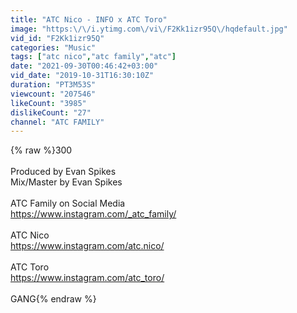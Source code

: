 ```yaml
---
title: "ATC Nico - INFO x ATC Toro"
image: "https:\/\/i.ytimg.com\/vi\/F2Kk1izr95Q\/hqdefault.jpg"
vid_id: "F2Kk1izr95Q"
categories: "Music"
tags: ["atc nico","atc family","atc"]
date: "2021-09-30T00:46:42+03:00"
vid_date: "2019-10-31T16:30:10Z"
duration: "PT3M53S"
viewcount: "207546"
likeCount: "3985"
dislikeCount: "27"
channel: "ATC FAMILY"
---
```

{% raw %}300<br /><br />Produced by Evan Spikes<br />Mix/Master by Evan Spikes<br /><br />ATC Family on Social Media <br /><a rel="nofollow" target="blank" href="https://www.instagram.com/_atc_family/">https://www.instagram.com/_atc_family/</a><br /><br />ATC Nico <br /><a rel="nofollow" target="blank" href="https://www.instagram.com/atc.nico/">https://www.instagram.com/atc.nico/</a><br /><br />ATC Toro<br /><a rel="nofollow" target="blank" href="https://www.instagram.com/atc_toro/">https://www.instagram.com/atc_toro/</a><br /><br />GANG{% endraw %}
